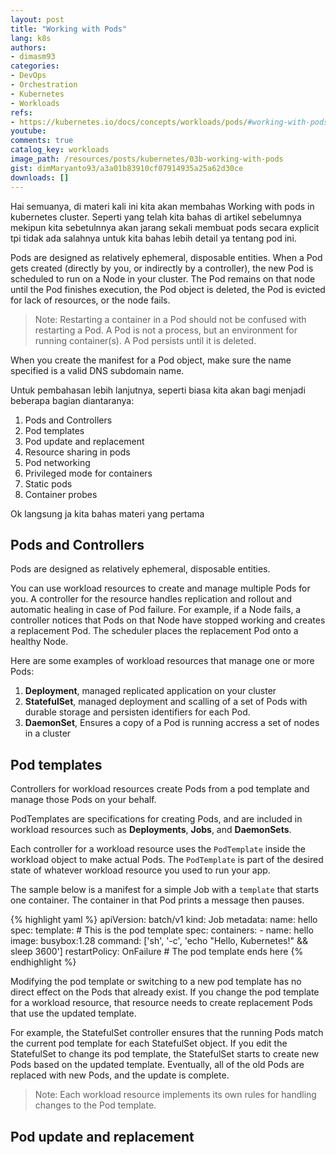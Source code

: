 ```yaml
---
layout: post
title: "Working with Pods"
lang: k8s
authors:
- dimasm93
categories:
- DevOps
- Orchestration
- Kubernetes
- Workloads
refs: 
- https://kubernetes.io/docs/concepts/workloads/pods/#working-with-pods
youtube: 
comments: true
catalog_key: workloads
image_path: /resources/posts/kubernetes/03b-working-with-pods
gist: dimMaryanto93/a3a01b83910cf07914935a25a62d30ce
downloads: []
---
```


Hai semuanya, di materi kali ini kita akan membahas Working with pods in kubernetes cluster. Seperti yang telah kita bahas di artikel sebelumnya mekipun kita sebetulnnya akan jarang sekali membuat pods secara explicit tpi tidak ada salahnya untuk kita bahas lebih detail ya tentang pod ini. 

Pods are designed as relatively ephemeral, disposable entities. When a Pod gets created (directly by you, or indirectly by a controller), the new Pod is scheduled to run on a Node in your cluster. The Pod remains on that node until the Pod finishes execution, the Pod object is deleted, the Pod is evicted for lack of resources, or the node fails.

> Note: Restarting a container in a Pod should not be confused with restarting a Pod. A Pod is not a process, but an environment for running container(s). A Pod persists until it is deleted.

When you create the manifest for a Pod object, make sure the name specified is a valid DNS subdomain name.

Untuk pembahasan lebih lanjutnya, seperti biasa kita akan bagi menjadi beberapa bagian diantaranya:

1. Pods and Controllers
2. Pod templates
3. Pod update and replacement
4. Resource sharing in pods
5. Pod networking
6. Privileged mode for containers
7. Static pods
8. Container probes

Ok langsung ja kita bahas materi yang pertama

<!--more-->

## Pods and Controllers

Pods are designed as relatively ephemeral, disposable entities. 

You can use workload resources to create and manage multiple Pods for you. A controller for the resource handles replication and rollout and automatic healing in case of Pod failure. For example, if a Node fails, a controller notices that Pods on that Node have stopped working and creates a replacement Pod. The scheduler places the replacement Pod onto a healthy Node.

Here are some examples of workload resources that manage one or more Pods:

1. **Deployment**, managed replicated application on your cluster
2. **StatefulSet**, managed deployment and scalling of a set of Pods with durable storage and persisten identifiers for each Pod.
3. **DaemonSet**, Ensures a copy of a Pod is running accress a set of nodes in a cluster 

## Pod templates

Controllers for workload resources create Pods from a pod template and manage those Pods on your behalf. 

PodTemplates are specifications for creating Pods, and are included in workload resources such as **Deployments**, **Jobs**, and **DaemonSets**.

Each controller for a workload resource uses the `PodTemplate` inside the workload object to make actual Pods. The `PodTemplate` is part of the desired state of whatever workload resource you used to run your app.

The sample below is a manifest for a simple Job with a `template` that starts one container. The container in that Pod prints a message then pauses.

{% highlight yaml %}
apiVersion: batch/v1
kind: Job
metadata:
  name: hello
spec:
  template:
    # This is the pod template
    spec:
      containers:
      - name: hello
        image: busybox:1.28
        command: ['sh', '-c', 'echo "Hello, Kubernetes!" && sleep 3600']
      restartPolicy: OnFailure
    # The pod template ends here
{% endhighlight %}

Modifying the pod template or switching to a new pod template has no direct effect on the Pods that already exist. If you change the pod template for a workload resource, that resource needs to create replacement Pods that use the updated template.

For example, the StatefulSet controller ensures that the running Pods match the current pod template for each StatefulSet object. If you edit the StatefulSet to change its pod template, the StatefulSet starts to create new Pods based on the updated template. Eventually, all of the old Pods are replaced with new Pods, and the update is complete.

> Note: Each workload resource implements its own rules for handling changes to the Pod template.

## Pod update and replacement